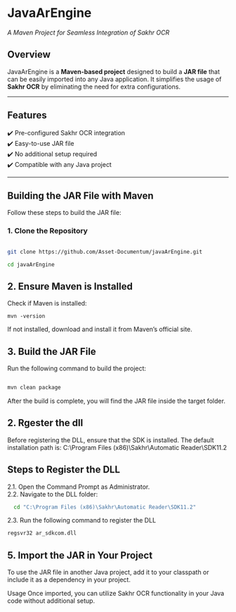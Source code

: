 # JavaArEngine
*A Maven Project for Seamless Integration of Sakhr OCR*

## Overview
JavaArEngine is a **Maven-based project** designed to build a **JAR file** that can be easily imported into any Java application. It simplifies the usage of **Sakhr OCR** by eliminating the need for extra configurations.

---

## Features
✔️ Pre-configured Sakhr OCR integration  
✔️ Easy-to-use JAR file  
✔️ No additional setup required  
✔️ Compatible with any Java project  

---

## Building the JAR File with Maven

Follow these steps to build the JAR file:

### 1. Clone the Repository
```sh

git clone https://github.com/Asset-Documentum/javaArEngine.git

cd javaArEngine
```
## 2. Ensure Maven is Installed
Check if Maven is installed:

```
mvn -version
```
If not installed, download and install it from Maven’s official site.

## 3. Build the JAR File
Run the following command to build the project:

```sh

mvn clean package
```
After the build is complete, you will find the JAR file inside the target folder.
## 2. Rgester the dll
Before registering the DLL, ensure that the SDK is installed. The default installation path is:
C:\Program Files (x86)\Sakhr\Automatic Reader\SDK11.2
## Steps to Register the DLL
2.1. Open the Command Prompt as Administrator.  
2.2. Navigate to the DLL folder:
 ```sh
   cd "C:\Program Files (x86)\Sakhr\Automatic Reader\SDK11.2"
 ```
2.3.  Run the following command to register the DLL
```sh
regsvr32 ar_sdkcom.dll
```
## 5. Import the JAR in Your Project
To use the JAR file in another Java project, add it to your classpath or include it as a dependency in your project.

Usage
Once imported, you can utilize Sakhr OCR functionality in your Java code without additional setup.
